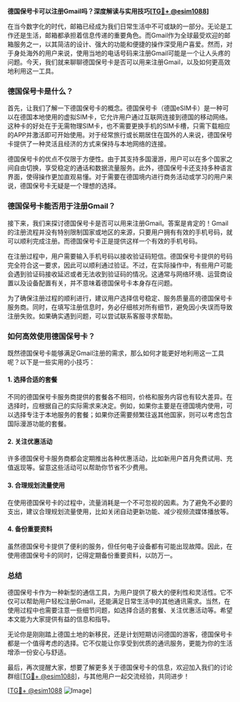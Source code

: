 **德国保号卡可以注册Gmail吗？深度解读与实用技巧[[TG💪+ @esim1088](https://t.me/s/esim1088)]**

在当今数字化的时代，邮箱已经成为我们日常生活中不可或缺的一部分。无论是工作还是生活，邮箱都承担着信息传递的重要角色。而Gmail作为全球最受欢迎的邮箱服务之一，以其简洁的设计、强大的功能和便捷的操作深受用户喜爱。然而，对于身处海外的用户来说，使用当地的电话号码来注册Gmail可能是一个让人头疼的问题。今天，我们就来聊聊德国保号卡是否可以用来注册Gmail，以及如何更高效地利用这一工具。

### 德国保号卡是什么？

首先，让我们了解一下德国保号卡的概念。德国保号卡（德国eSIM卡）是一种可以在德国本地使用的虚拟SIM卡，它允许用户通过互联网连接到德国的移动网络。这种卡的好处在于无需物理SIM卡，也不需要更换手机的SIM卡槽，只需下载相应的APP并激活即可开始使用。对于经常旅行或长期居住在国外的人来说，德国保号卡提供了一种灵活且经济的方式来保持与本地网络的连接。

德国保号卡的优点不仅限于方便性。由于其支持多国漫游，用户可以在多个国家之间自由切换，享受稳定的通话和数据流量服务。此外，德国保号卡还支持多种语言界面，使得操作更加直观易懂。对于需要在德国境内进行商务活动或学习的用户来说，德国保号卡无疑是一个理想的选择。

### 德国保号卡能否用于注册Gmail？

接下来，我们来探讨德国保号卡是否可以用来注册Gmail。答案是肯定的！Gmail的注册流程并没有特别限制国家或地区的来源，只要用户拥有有效的手机号码，就可以顺利完成注册。而德国保号卡正是提供这样一个有效的手机号码。

在注册过程中，用户需要输入手机号码以接收验证码短信。德国保号卡提供的号码完全符合这一要求，因此可以顺利通过验证。不过，在实际操作中，有些用户可能会遇到验证码接收延迟或者无法收到验证码的情况。这通常与网络环境、运营商设置以及设备配置有关，并不意味着德国保号卡本身存在问题。

为了确保注册过程的顺利进行，建议用户选择信号稳定、服务质量高的德国保号卡服务商。同时，在填写注册信息时，务必仔细核对所有细节，避免因小失误而导致注册失败。如果确实遇到问题，可以尝试联系客服寻求帮助。

### 如何高效使用德国保号卡？

既然德国保号卡能够满足Gmail注册的需求，那么如何才能更好地利用这一工具呢？以下是一些实用的小技巧：

#### 1. **选择合适的套餐**
   不同的德国保号卡服务商提供的套餐各不相同，价格和服务内容也有较大差异。在选择时，应根据自己的实际需求来决定。例如，如果你主要是在德国境内使用，可以选择专注于本地服务的套餐；如果你还需要频繁往返其他国家，则可以考虑包含国际漫游功能的套餐。

#### 2. **关注优惠活动**
   许多德国保号卡服务商都会定期推出各种优惠活动，比如新用户首月免费试用、充值返现等。留意这些活动可以帮助你节省不少费用。

#### 3. **合理规划流量使用**
   在使用德国保号卡的过程中，流量消耗是一个不可忽视的因素。为了避免不必要的支出，建议合理规划流量使用，比如关闭自动更新功能、减少视频流媒体播放等。

#### 4. **备份重要资料**
   虽然德国保号卡提供了便利的服务，但任何电子设备都有可能出现故障。因此，在使用德国保号卡的同时，记得定期备份重要资料，以防万一。

### 总结

德国保号卡作为一种新型的通信工具，为用户提供了极大的便利性和灵活性。它不仅可以帮助用户轻松注册Gmail，还能满足日常生活中的其他通讯需求。当然，在使用过程中也需要注意一些细节问题，如选择合适的套餐、关注优惠活动等。希望本文能为大家提供有益的信息和指导。

无论你是刚刚踏上德国土地的新移民，还是计划短期访问德国的游客，德国保号卡都是一个值得考虑的选择。它不仅能让你享受到优质的通讯服务，更能为你的生活增添一份安心与舒适。

最后，再次提醒大家，想要了解更多关于德国保号卡的信息，欢迎加入我们的讨论群组[[TG💪+ @esim1088](https://t.me/s/esim1088)]，与其他用户一起交流经验，共同进步！

[[TG💪+ @esim1088](https://t.me/s/esim1088) ![Image](https://i.postimg.cc/4NQfJmqS/Snipaste-2025-05-13-00-14-12.png)]